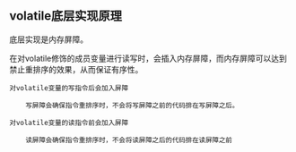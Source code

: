 ## volatile底层实现原理

底层实现是内存屏障。

在对volatile修饰的成员变量进行读写时，会插入内存屏障，而内存屏障可以达到禁止重排序的效果，从而保证有序性。

    对volatile变量的写指令后会加入屏障

        写屏障会确保指令重排序时，不会将写屏障之前的代码排在写屏障之后。

    对volatile变量的读指令前会加入屏障

        读屏障会确保指令重排序时，不会将读屏障之后的代码排在读屏障之前